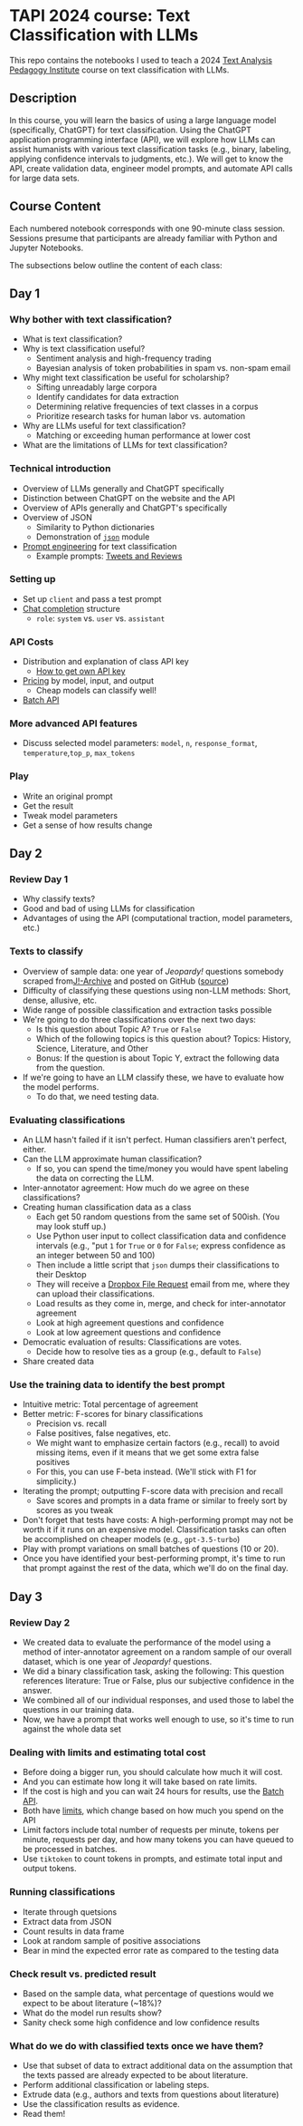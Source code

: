 # TAPI 2024 course: Text Classification with LLMs

This repo contains the notebooks I used to teach a 2024 [Text Analysis Pedagogy Institute](https://www.ithaka.org/constellate/text-analysis-pedagogy-institute/) course on text classification with LLMs.

## Description

In this course, you will learn the basics of using a large language model (specifically, ChatGPT) for text classification. Using the ChatGPT application programming interface (API), we will explore how LLMs can assist humanists with various text classification tasks (e.g., binary, labeling, applying confidence intervals to judgments, etc.). We will get to know the API, create validation data, engineer model prompts, and automate API calls for large data sets.

## Course Content

Each numbered notebook corresponds with one 90-minute class session. Sessions presume that participants are already familiar with Python and Jupyter Notebooks.

The subsections below outline the content of each class:

## Day 1

### Why bother with text classification?

- What is text classification?
- Why is text classification useful?
  - Sentiment analysis and high-frequency trading
  - Bayesian analysis of token probabilities in spam vs. non-spam email
- Why might text classification be useful for scholarship?
  - Sifting unreadably large corpora
  - Identify candidates for data extraction
  - Determining relative frequencies of text classes in a corpus
  - Prioritize research tasks for human labor vs. automation
- Why are LLMs useful for text classification?
  - Matching or exceeding human performance at lower cost
- What are the limitations of LLMs for text classification?

### Technical introduction

- Overview of LLMs generally and ChatGPT specifically
- Distinction between ChatGPT on the website and the API
- Overview of APIs generally and ChatGPT's specifically
- Overview of JSON
  - Similarity to Python dictionaries
  - Demonstration of [`json`](https://docs.python.org/3/library/json.html#module-json) module
- [Prompt engineering](https://platform.openai.com/docs/guides/prompt-engineering/prompt-engineering) for text classification
  - Example prompts: [Tweets and Reviews](https://platform.openai.com/examples/default-tweet-classifier)

### Setting up

- Set up `client` and pass a test prompt
- [Chat completion](https://platform.openai.com/docs/api-reference/chat/create) structure
  - `role`: `system` vs. `user` vs. `assistant`

### API Costs

- Distribution and explanation of class API key
  - [How to get own API key](https://help.openai.com/en/articles/7039783-how-can-i-access-the-chatgpt-api)
- [Pricing](https://openai.com/api/pricing/) by model, input, and output
  - Cheap models can classify well!
- [Batch API](https://platform.openai.com/docs/guides/batch/batch-api)

### More advanced API features

- Discuss selected model parameters: `model`, `n`, `response_format`, `temperature`,`top_p`, `max_tokens`

### Play

- Write an original prompt
- Get the result
- Tweak model parameters
- Get a sense of how results change

## Day 2

### Review Day 1

- Why classify texts?
- Good and bad of using LLMs for classification
- Advantages of using the API (computational traction, model parameters, etc.)

### Texts to classify

- Overview of sample data: one year of *Jeopardy!* questions somebody scraped from[J!-Archive](https://j-archive.com) and posted on GitHub ([source](https://github.com/amwagner19/jarchive-clues))
- Difficulty of classifying these questions using non-LLM methods: Short, dense, allusive, etc.
- Wide range of possible classification and extraction tasks possible
- We're going to do three classifications over the next two days:
  - Is this question about Topic A? `True` or `False`
  - Which of the following topics is this question about? Topics: History, Science, Literature, and Other
  - Bonus: If the question is about Topic Y, extract the following data from the question.
- If we're going to have an LLM classify these, we have to evaluate how the model performs.
  - To do that, we need testing data.

### Evaluating classifications

- An LLM hasn't failed if it isn't perfect. Human classifiers aren't perfect, either.
- Can the LLM approximate human classification?
  - If so, you can spend the time/money you would have spent labeling the data on correcting the LLM.
- Inter-annotator agreement: How much do we agree on these classifications?
- Creating human classification data as a class
  - Each get 50 random questions from the same set of 500ish. (You may look stuff up.)
  - Use Python user input to collect classification data and confidence intervals (e.g., "put `1` for `True` or `0` for `False`; express confidence as an integer between 50 and 100)
  - Then include a little script that `json` dumps  their classifications to their Desktop
  - They will receive a [Dropbox File Request](https://help.dropbox.com/share/create-file-request) email from me, where they can upload their classifications.
  - Load results as they come in, merge, and check for inter-annotator agreement
  - Look at high agreement questions and confidence
  - Look at low agreement questions and confidence
- Democratic evaluation of results: Classifications are votes.
  - Decide how to resolve ties as a group (e.g., default to `False`)
- Share created data

### Use the training data to identify the best prompt

- Intuitive metric: Total percentage of agreement
- Better metric: F-scores for binary classifications
  - Precision vs. recall
  - False positives, false negatives, etc.
  - We might want to emphasize certain factors (e.g., recall) to avoid missing items, even if it means that we get some extra false positives
  - For this, you can use F-beta instead. (We'll stick with F1 for simplicity.)
- Iterating the prompt; outputting F-score data with precision and recall
  - Save scores and prompts in a data frame or similar to freely sort by scores as you tweak
- Don't forget that tests have costs: A high-performing prompt may not be worth it if it runs on an expensive model. Classification tasks can often be accomplished on cheaper models (e.g., `gpt-3.5-turbo`)
- Play with prompt variations on small batches of questions (10 or 20).
- Once you have identified your best-performing prompt, it's time to run that prompt against the rest of the data, which we'll do on the final day.

## Day 3

### Review Day 2

- We created data to evaluate the performance of the model using a method of inter-annotator agreement on a random sample of our overall dataset, which is one year of *Jeopardy!* questions.
- We did a binary classification task, asking the following: This question references literature: True or False, plus our subjective confidence in the answer.
- We combined all of our individual responses, and used those to label the questions in our training data.
- Now, we have a prompt that works well enough to use, so it's time to run against the whole data set

### Dealing with limits and estimating total cost

- Before doing a bigger run, you should calculate how much it will cost.
- And you can estimate how long it will take based on rate limits.
- If the cost is high and you can wait 24 hours for results, use the [Batch API](https://platform.openai.com/docs/guides/batch/batch-api).
- Both have [limits](https://platform.openai.com/docs/guides/rate-limits/usage-tiers), which change based on how much you spend on the API
- Limit factors include total number of requests per minute, tokens per minute, requests per day, and how many tokens you can have queued to be processed in batches.
- Use `tiktoken` to count tokens in prompts, and estimate total input and output tokens.

### Running classifications

- Iterate through quetsions
- Extract data from JSON
- Count results in data frame
- Look at random sample of positive associations
- Bear in mind the expected error rate as compared to the testing data

### Check result vs. predicted result

- Based on the sample data, what percentage of questions would we expect to be about literature (~18%)?
- What do the model run results show?
- Sanity check some high confidence and low confidence results

### What do we do with classified texts once we have them?

- Use that subset of data to extract additional data on the assumption that the texts passed are already expected to be about literature.
- Perform additional classification or labeling steps.
- Extrude data (e.g., authors and texts from questions about literature)
- Use the classification results as evidence.
- Read them!
